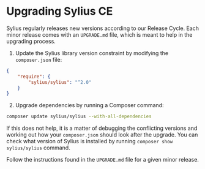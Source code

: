 # Upgrading Sylius CE

Sylius regularly releases new versions according to our Release Cycle. Each minor release comes with an `UPGRADE.md` file, which is meant to help in the upgrading process.

1. Update the Sylius library version constraint by modifying the `composer.json` file:

```json
{ 
    "require": { 
        "sylius/sylius": "^2.0" 
    } 
} 
```

2. Upgrade dependencies by running a Composer command:

```bash
composer update sylius/sylius --with-all-dependencies 
```

If this does not help, it is a matter of debugging the conflicting versions and working out how your `composer.json` should look after the upgrade. You can check what version of Sylius is installed by running `composer show sylius/sylius` command.

Follow the instructions found in the `UPGRADE.md` file for a given minor release.
